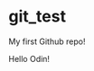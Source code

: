 # git_test
My first Github repo! 
<!-- well not the first just the first for The Odin Project -->
Hello Odin!